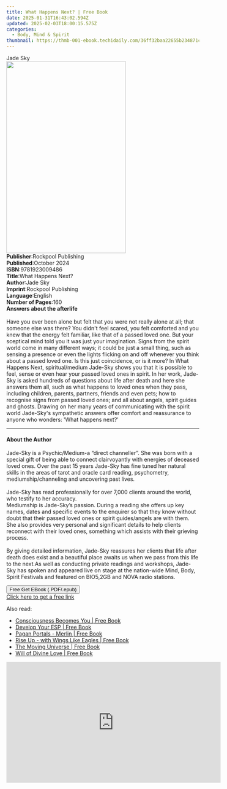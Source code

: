 ```yaml
---
title: What Happens Next? | Free Book
date: 2025-01-31T16:43:02.594Z
updated: 2025-02-03T18:00:15.575Z
categories:
  - Body, Mind & Spirit
thumbnail: https://thmb-001-ebook.techidaily.com/36ff32baa22655b234871cb98988a43bc0c9866819ca5f1f7efb9f63459e2188.jpg
---
```

<main id="book-container">
  <div class="flex flex-col">
    <div class="book-brief flex-1 py-6 px-4 sm:p-6 md:py-10 md:px-8">
      <!-- brief-->
      <div class="book-brief-main">Jade Sky</div>
    </div>
    <div
      class="book-meta-info flex-1 grid gap-4 col-start-1 col-end-3 row-start-1 sm:mb-6 sm:grid-cols-4 lg:gap-6 lg:col-start-2 lg:row-end-6 lg:row-span-6 lg:mb-0"
    >
      <div
        class="book-meta-info-left place-content-center mt-4 p-4 text-sm leading-6 col-start-2 col-span-2 dark:text-slate-400"
      >
        <img
          class="w-full h-500 object-cover rounded-lg sm:h-255 sm:col-span-2 lg:col-span-full"
          src="https://img-001-ebook.techidaily.com/01ca0e7e4cab89c92884e162b0bae92cd6516784c39e2fb8aec2838c89495d6f.jpg"
          alt=""
          width="312"
          height="500"
        />
      </div>
      <div
        class="book-meta-info-right mt-2 col-start-1 row-start-2 col-span-3 self-center"
      >
        <!-- meta data  -->
        <div class="flex flex-col px-4 md:px-8">
          <div class="flex-1">
            <strong>Publisher</strong>:<span class="px-2"
              >Rockpool Publishing</span
            >
          </div>
          <div class="flex-1">
            <strong>Published</strong>:<span class="px-2">October 2024</span>
          </div>
          <div class="flex-1">
            <strong>ISBN</strong>:<span class="px-2">9781923009486</span>
          </div>
          <div class="flex-1">
            <strong>Title</strong>:<span class="px-2">What Happens Next?</span>
          </div>
          <div class="flex-1">
            <strong>Author</strong>:<span class="px-2">Jade Sky</span>
          </div>
          <div class="flex-1">
            <strong>Imprint</strong>:<span class="px-2"
              >Rockpool Publishing</span
            >
          </div>
          <div class="flex-1">
            <strong>Language</strong>:<span class="px-2">English</span>
          </div>
          <div class="flex-1">
            <strong>Number of Pages</strong>:<span class="px-2">160</span>
          </div>
        </div>
      </div>
    </div>
    <div class="book-description flex-1 py-6 px-4 sm:p-6 md:py-10 md:px-8">
      <div class="book-description-main">
        <div accordion-content="" id="description">
          <b>Answers about the afterlife</b><br /><br />Have you ever been alone
          but felt that you were not really alone at all; that someone else was
          there? You didn't feel scared, you felt comforted and you knew that
          the energy felt familiar, like that of a passed loved one. But your
          sceptical mind told you it was just your imagination. Signs from the
          spirit world come in many different ways; it could be just a small
          thing, such as sensing a presence or even the lights flicking on and
          off whenever you think about a passed loved one. Is this just
          coincidence, or is it more? In What Happens Next, spiritual/medium
          Jade-Sky shows you that it is possible to feel, sense or even hear
          your passed loved ones in spirit. In her work, Jade-Sky is asked
          hundreds of questions about life after death and here she answers them
          all, such as what happens to loved ones when they pass, including
          children, parents, partners, friends and even pets; how to recognise
          signs from passed loved ones; and all about angels, spirit guides and
          ghosts. Drawing on her many years of communicating with the spirit
          world Jade-Sky's sympathetic answers offer comfort and reassurance to
          anyone who wonders: 'What happens next?'
        </div>
        <div class="accordion-fader"></div>
      </div>
    </div>
    <div class="book-excerpts flex-1 py-6 px-4 sm:p-6 md:py-10 md:px-8">
      <!-- excerpts-->
      <div class="book-excerpts-main">
        <hr />
        <h4 class="placeholder placeholder-heading">
          <span>About the Author</span>
        </h4>
        <p>
          Jade-Sky is a Psychic/Medium-a “direct channeller”. She was born with
          a special gift of being able to connect clairvoyantly with energies of
          deceased loved ones. Over the past 15 years Jade-Sky has fine tuned
          her natural skills in the areas of tarot and oracle card reading,
          psychometry, mediumship/channeling and uncovering past lives.<br />
          <br />
          Jade-Sky has read professionally for over 7,000 clients around the
          world, who testify to her accuracy.<br />
          Mediumship is Jade-Sky’s passion. During a reading she offers up key
          names, dates and specific events to the enquirer so that they know
          without doubt that their passed loved ones or spirit guides/angels are
          with them. She also provides very personal and significant details to
          help clients reconnect with their loved ones, something which assists
          with their grieving process.<br />
          <br />
          By giving detailed information, Jade-Sky reassures her clients that
          life after death does exist and a beautiful place awaits us when we
          pass from this life to the next.As well as conducting private readings
          and workshops, Jade-Sky has spoken and appeared live on stage at the
          nation-wide Mind, Body, Spirit Festivals and featured on BIO5,2GB and
          NOVA radio stations.
        </p>
      </div>
    </div>
    <div
      class="book-about-author flex-1 py-6 px-4 sm:p-6 md:py-10 md:px-8"
    ></div>
    <div class="book-free-get flex-1 py-6 px-4 sm:p-6 md:py-10 md:px-8">
      <button
        id="btn-free-get"
        class="bg-blue-500 hover:bg-blue-700 text-white font-bold py-2 px-4 rounded"
      >
        Free Get EBook (.PDF/.epub)
      </button>
      <div id="countdown-display" class="px-2 text-lg mt-2"></div>
      <a
        id="free-link"
        class="hidden bg-blue-500 hover:bg-blue-700 text-white font-bold py-2 px-4 rounded"
        href="https://www.ebooks.com/en-us/book/211310977/what-happens-next/jade-sky/"
        target="_blank"
        >Click here to get a free link</a
      >
    </div>
    <script>
      let countdownTime = 0;
      let countdownInterval = null;
      document
        .getElementById('btn-free-get')
        .addEventListener('click', startCountdown);
      function startCountdown() {
        countdownTime = new Date().getTime() + 60000 * 3;
        countdownInterval = setInterval(updateCountdown, 1000);
        document.getElementById('btn-free-get').disabled = true;
        document
          .getElementById('btn-free-get')
          .classList.add('bg-gray-500', 'cursor-not-allowed');
      }
      function updateCountdown() {
        let currentTime = new Date().getTime();
        let timeLeft = countdownTime - currentTime;
        let secondsLeft = Math.floor(timeLeft / 1000);
        document.getElementById('countdown-display').innerHTML =
          `Remaining time: ${secondsLeft} seconds.`;
        if (secondsLeft <= 0) {
          clearInterval(countdownInterval);
          document.getElementById('btn-free-get').classList.add('hidden');
          document.getElementById('free-link').classList.remove('hidden');
          document.getElementById('countdown-display').innerHTML = '';
        }
      }
    </script>
  </div>
</main>

<ins class="adsbygoogle"
      style="display:block"
      data-ad-client="ca-pub-7571918770474297"
      data-ad-slot="8358498916"
      data-ad-format="auto"
      data-full-width-responsive="true"></ins>
    

<span class="atpl-alsoreadstyle">Also read:</span>
<div><ul>
<li><a href="https://novels-ebooks.techidaily.com/95643700-9781785351341-consciousness-becomes-you/"><u>Consciousness Becomes You | Free Book</u></a></li>
<li><a href="https://novels-ebooks.techidaily.com/95643167-9781612833651-develop-your-esp/"><u>Develop Your ESP | Free Book</u></a></li>
<li><a href="https://novels-ebooks.techidaily.com/95643705-9781785354540-pagan-portals-merlin/"><u>Pagan Portals - Merlin | Free Book</u></a></li>
<li><a href="https://novels-ebooks.techidaily.com/95643706-9781785354656-rise-up-with-wings-like-eagles/"><u>Rise Up - with Wings Like Eagles | Free Book</u></a></li>
<li><a href="https://novels-ebooks.techidaily.com/95643710-9781780991962-the-moving-universe/"><u>The Moving Universe | Free Book</u></a></li>
<li><a href="https://novels-ebooks.techidaily.com/95643298-9781584209959-will-of-divine-love/"><u>Will of Divine Love | Free Book</u></a></li>
</ul></div>

<!-- affiliate ads begin -->
<iframe width="560" height="315" src="https://www.youtube.com/embed/iOVkXoUxLf4?si=QfC18T2cb5OkiaXo" title="YouTube video player" frameborder="0" allow="accelerometer; autoplay; clipboard-write; encrypted-media; gyroscope; picture-in-picture; web-share" referrerpolicy="strict-origin-when-cross-origin" allowfullscreen></iframe>
<!-- affiliate ads end -->

